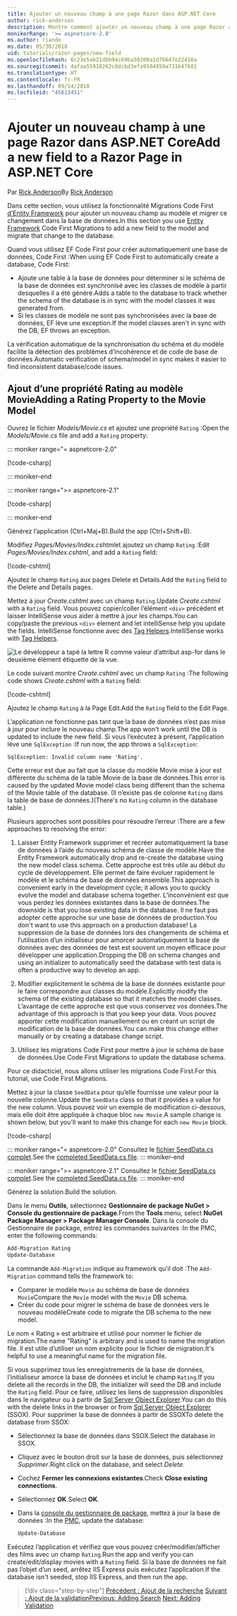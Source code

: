 ```yaml
---
title: Ajouter un nouveau champ à une page Razor dans ASP.NET Core
author: rick-anderson
description: Montre comment ajouter un nouveau champ à une page Razor avec Entity Framework Core
monikerRange: '>= aspnetcore-2.0'
ms.author: riande
ms.date: 05/30/2018
uid: tutorials/razor-pages/new-field
ms.openlocfilehash: 6c23e5ab21dbb94c69ba50200a1d76647e22410a
ms.sourcegitcommit: 4afaa55918262c8dcbd3efa9584959a731b47681
ms.translationtype: HT
ms.contentlocale: fr-FR
ms.lasthandoff: 09/14/2018
ms.locfileid: "45613451"
---
```

# <a name="add-a-new-field-to-a-razor-page-in-aspnet-core"></a><span data-ttu-id="5ee8c-103">Ajouter un nouveau champ à une page Razor dans ASP.NET Core</span><span class="sxs-lookup"><span data-stu-id="5ee8c-103">Add a new field to a Razor Page in ASP.NET Core</span></span>

<span data-ttu-id="5ee8c-104">Par [Rick Anderson](https://twitter.com/RickAndMSFT)</span><span class="sxs-lookup"><span data-stu-id="5ee8c-104">By [Rick Anderson](https://twitter.com/RickAndMSFT)</span></span>

<span data-ttu-id="5ee8c-105">Dans cette section, vous utilisez la fonctionnalité Migrations Code First [d’Entity Framework](https://docs.microsoft.com/ef/core/get-started/aspnetcore/new-db) pour ajouter un nouveau champ au modèle et migrer ce changement dans la base de données.</span><span class="sxs-lookup"><span data-stu-id="5ee8c-105">In this section you use [Entity Framework](https://docs.microsoft.com/ef/core/get-started/aspnetcore/new-db) Code First Migrations to add a new field to the model and migrate that change to the database.</span></span>

<span data-ttu-id="5ee8c-106">Quand vous utilisez EF Code First pour créer automatiquement une base de données, Code First :</span><span class="sxs-lookup"><span data-stu-id="5ee8c-106">When using EF Code First to automatically create a database, Code First:</span></span>

* <span data-ttu-id="5ee8c-107">Ajoute une table à la base de données pour déterminer si le schéma de la base de données est synchronisé avec les classes de modèle à partir desquelles il a été généré.</span><span class="sxs-lookup"><span data-stu-id="5ee8c-107">Adds a table to the database to track whether the schema of the database is in sync with the model classes it was generated from.</span></span>
* <span data-ttu-id="5ee8c-108">Si les classes de modèle ne sont pas synchronisées avec la base de données, EF lève une exception.</span><span class="sxs-lookup"><span data-stu-id="5ee8c-108">If the model classes aren't in sync with the DB, EF throws an exception.</span></span> 

<span data-ttu-id="5ee8c-109">La vérification automatique de la synchronisation du schéma et du modèle facilite la détection des problèmes d’incohérence et de code de base de données.</span><span class="sxs-lookup"><span data-stu-id="5ee8c-109">Automatic verification of schema/model in sync makes it easier to find inconsistent database/code issues.</span></span>

## <a name="adding-a-rating-property-to-the-movie-model"></a><span data-ttu-id="5ee8c-110">Ajout d’une propriété Rating au modèle Movie</span><span class="sxs-lookup"><span data-stu-id="5ee8c-110">Adding a Rating Property to the Movie Model</span></span>

<span data-ttu-id="5ee8c-111">Ouvrez le fichier *Models/Movie.cs* et ajoutez une propriété `Rating` :</span><span class="sxs-lookup"><span data-stu-id="5ee8c-111">Open the *Models/Movie.cs* file and add a `Rating` property:</span></span>

::: moniker range="= aspnetcore-2.0"

[!code-csharp[](razor-pages-start/sample/RazorPagesMovie/Models/MovieDateRating.cs?highlight=11&range=7-18)]

::: moniker-end

::: moniker range=">= aspnetcore-2.1"

[!code-csharp[](razor-pages-start/sample/RazorPagesMovie21/Models/MovieDateRating.cs?highlight=13&name=snippet)]

::: moniker-end

<span data-ttu-id="5ee8c-112">Générez l’application (Ctrl+Maj+B).</span><span class="sxs-lookup"><span data-stu-id="5ee8c-112">Build the app (Ctrl+Shift+B).</span></span>

<span data-ttu-id="5ee8c-113">Modifiez *Pages/Movies/Index.cshtml*et ajoutez un champ `Rating` :</span><span class="sxs-lookup"><span data-stu-id="5ee8c-113">Edit *Pages/Movies/Index.cshtml*, and add a `Rating` field:</span></span>

[!code-cshtml[](razor-pages-start/sample/RazorPagesMovie/Pages/Movies/Index.cshtml?highlight=40-42,61-63)]

<span data-ttu-id="5ee8c-114">Ajoutez le champ `Rating` aux pages Delete et Details.</span><span class="sxs-lookup"><span data-stu-id="5ee8c-114">Add the `Rating` field to the Delete and Details pages.</span></span>

<span data-ttu-id="5ee8c-115">Mettez à jour *Create.cshtml* avec un champ `Rating`.</span><span class="sxs-lookup"><span data-stu-id="5ee8c-115">Update *Create.cshtml* with a `Rating` field.</span></span> <span data-ttu-id="5ee8c-116">Vous pouvez copier/coller l’élément `<div>` précédent et laisser IntelliSense vous aider à mettre à jour les champs.</span><span class="sxs-lookup"><span data-stu-id="5ee8c-116">You can copy/paste the previous `<div>` element and let intelliSense help you update the fields.</span></span> <span data-ttu-id="5ee8c-117">IntelliSense fonctionne avec des [Tag Helpers](xref:mvc/views/tag-helpers/intro).</span><span class="sxs-lookup"><span data-stu-id="5ee8c-117">IntelliSense works with [Tag Helpers](xref:mvc/views/tag-helpers/intro).</span></span>

![Le développeur a tapé la lettre R comme valeur d’attribut asp-for dans le deuxième élément étiquette de la vue.](new-field/_static/cr.png)

<span data-ttu-id="5ee8c-121">Le code suivant montre *Create.cshtml* avec un champ `Rating` :</span><span class="sxs-lookup"><span data-stu-id="5ee8c-121">The following code shows *Create.cshtml* with a `Rating` field:</span></span>

[!code-cshtml[](razor-pages-start/sample/RazorPagesMovie/Pages/Movies/Create.cshtml?highlight=36-40)]

<span data-ttu-id="5ee8c-122">Ajoutez le champ `Rating` à la Page Edit.</span><span class="sxs-lookup"><span data-stu-id="5ee8c-122">Add the `Rating` field to the Edit Page.</span></span>

<span data-ttu-id="5ee8c-123">L’application ne fonctionne pas tant que la base de données n’est pas mise à jour pour inclure le nouveau champ.</span><span class="sxs-lookup"><span data-stu-id="5ee8c-123">The app won't work until the DB is updated to include the new field.</span></span> <span data-ttu-id="5ee8c-124">Si vous l’exécutez à présent, l’application lève une `SqlException` :</span><span class="sxs-lookup"><span data-stu-id="5ee8c-124">If run now, the app throws a `SqlException`:</span></span>

```
SqlException: Invalid column name 'Rating'.
```

<span data-ttu-id="5ee8c-125">Cette erreur est due au fait que la classe du modèle Movie mise à jour est différente du schéma de la table Movie de la base de données.</span><span class="sxs-lookup"><span data-stu-id="5ee8c-125">This error is caused by the updated Movie model class being different than the schema of the Movie table of the database.</span></span> <span data-ttu-id="5ee8c-126">(Il n’existe pas de colonne `Rating` dans la table de base de données.)</span><span class="sxs-lookup"><span data-stu-id="5ee8c-126">(There's no `Rating` column in the database table.)</span></span>

<span data-ttu-id="5ee8c-127">Plusieurs approches sont possibles pour résoudre l’erreur :</span><span class="sxs-lookup"><span data-stu-id="5ee8c-127">There are a few approaches to resolving the error:</span></span>

1. <span data-ttu-id="5ee8c-128">Laisser Entity Framework supprimer et recréer automatiquement la base de données à l’aide du nouveau schéma de classe de modèle.</span><span class="sxs-lookup"><span data-stu-id="5ee8c-128">Have the Entity Framework automatically drop and re-create the database using  the new model class schema.</span></span> <span data-ttu-id="5ee8c-129">Cette approche est très utile au début du cycle de développement. Elle permet de faire évoluer rapidement le modèle et le schéma de base de données ensemble.</span><span class="sxs-lookup"><span data-stu-id="5ee8c-129">This approach is convenient early in the development cycle; it allows you to quickly evolve the model and database schema together.</span></span> <span data-ttu-id="5ee8c-130">L’inconvénient est que vous perdez les données existantes dans la base de données.</span><span class="sxs-lookup"><span data-stu-id="5ee8c-130">The downside is that you lose existing data in the database.</span></span> <span data-ttu-id="5ee8c-131">Il ne faut pas adopter cette approche sur une base de données de production.</span><span class="sxs-lookup"><span data-stu-id="5ee8c-131">You don't want to use this approach on a production database!</span></span> <span data-ttu-id="5ee8c-132">La suppression de la base de données lors des changements de schéma et l’utilisation d’un initialiseur pour amorcer automatiquement la base de données avec des données de test est souvent un moyen efficace pour développer une application.</span><span class="sxs-lookup"><span data-stu-id="5ee8c-132">Dropping the DB on schema changes and using an initializer to automatically seed the database with test data is often a productive way to develop an app.</span></span>

2. <span data-ttu-id="5ee8c-133">Modifier explicitement le schéma de la base de données existante pour le faire correspondre aux classes du modèle.</span><span class="sxs-lookup"><span data-stu-id="5ee8c-133">Explicitly modify the schema of the existing database so that it matches the model classes.</span></span> <span data-ttu-id="5ee8c-134">L’avantage de cette approche est que vous conservez vos données.</span><span class="sxs-lookup"><span data-stu-id="5ee8c-134">The advantage of this approach is that you keep your data.</span></span> <span data-ttu-id="5ee8c-135">Vous pouvez apporter cette modification manuellement ou en créant un script de modification de la base de données.</span><span class="sxs-lookup"><span data-stu-id="5ee8c-135">You can make this change either manually or by creating a database change script.</span></span>

3. <span data-ttu-id="5ee8c-136">Utilisez les migrations Code First pour mettre à jour le schéma de base de données.</span><span class="sxs-lookup"><span data-stu-id="5ee8c-136">Use Code First Migrations to update the database schema.</span></span>

<span data-ttu-id="5ee8c-137">Pour ce didacticiel, nous allons utiliser les migrations Code First.</span><span class="sxs-lookup"><span data-stu-id="5ee8c-137">For this tutorial, use Code First Migrations.</span></span>

<span data-ttu-id="5ee8c-138">Mettez à jour la classe `SeedData` pour qu’elle fournisse une valeur pour la nouvelle colonne.</span><span class="sxs-lookup"><span data-stu-id="5ee8c-138">Update the `SeedData` class so that it provides a value for the new column.</span></span> <span data-ttu-id="5ee8c-139">Vous pouvez voir un exemple de modification ci-dessous, mais elle doit être appliquée à chaque bloc `new Movie`.</span><span class="sxs-lookup"><span data-stu-id="5ee8c-139">A sample change is shown below, but you'll want to make this change for each `new Movie` block.</span></span>

[!code-csharp[](razor-pages-start/sample/RazorPagesMovie/Models/SeedDataRating.cs?name=snippet1&highlight=8)]

::: moniker range="= aspnetcore-2.0"
<span data-ttu-id="5ee8c-140">Consultez le [fichier SeedData.cs complet](https://github.com/aspnet/Docs/blob/master/aspnetcore/tutorials/razor-pages/razor-pages-start/sample/RazorPagesMovie/Models/SeedDataRating.cs).</span><span class="sxs-lookup"><span data-stu-id="5ee8c-140">See the [completed SeedData.cs file](https://github.com/aspnet/Docs/blob/master/aspnetcore/tutorials/razor-pages/razor-pages-start/sample/RazorPagesMovie/Models/SeedDataRating.cs).</span></span>
::: moniker-end

::: moniker range=">= aspnetcore-2.1"
<span data-ttu-id="5ee8c-141">Consultez le [fichier SeedData.cs complet](https://github.com/aspnet/Docs/blob/master/aspnetcore/tutorials/razor-pages/razor-pages-start/sample/RazorPagesMovie21/Models/SeedDataRating.cs).</span><span class="sxs-lookup"><span data-stu-id="5ee8c-141">See the [completed SeedData.cs file](https://github.com/aspnet/Docs/blob/master/aspnetcore/tutorials/razor-pages/razor-pages-start/sample/RazorPagesMovie21/Models/SeedDataRating.cs).</span></span>
::: moniker-end

<span data-ttu-id="5ee8c-142">Générez la solution.</span><span class="sxs-lookup"><span data-stu-id="5ee8c-142">Build the solution.</span></span>

<a name="pmc"></a> <span data-ttu-id="5ee8c-143">Dans le menu **Outils**, sélectionnez **Gestionnaire de package NuGet > Console du gestionnaire de package**.</span><span class="sxs-lookup"><span data-stu-id="5ee8c-143">From the **Tools** menu, select **NuGet Package Manager > Package Manager Console**.</span></span>
<span data-ttu-id="5ee8c-144">Dans la console du Gestionnaire de package, entrez les commandes suivantes :</span><span class="sxs-lookup"><span data-stu-id="5ee8c-144">In the PMC, enter the following commands:</span></span>

```powershell
Add-Migration Rating
Update-Database
```

<span data-ttu-id="5ee8c-145">La commande `Add-Migration` indique au framework qu’il doit :</span><span class="sxs-lookup"><span data-stu-id="5ee8c-145">The `Add-Migration` command tells the framework to:</span></span>

* <span data-ttu-id="5ee8c-146">Comparer le modèle `Movie` au schéma de base de données `Movie`</span><span class="sxs-lookup"><span data-stu-id="5ee8c-146">Compare the `Movie` model with the `Movie` DB schema.</span></span>
* <span data-ttu-id="5ee8c-147">Créer du code pour migrer le schéma de base de données vers le nouveau modèle</span><span class="sxs-lookup"><span data-stu-id="5ee8c-147">Create code to migrate the DB schema to the new model.</span></span>

<span data-ttu-id="5ee8c-148">Le nom « Rating » est arbitraire et utilisé pour nommer le fichier de migration.</span><span class="sxs-lookup"><span data-stu-id="5ee8c-148">The name "Rating" is arbitrary and is used to name the migration file.</span></span> <span data-ttu-id="5ee8c-149">Il est utile d’utiliser un nom explicite pour le fichier de migration.</span><span class="sxs-lookup"><span data-stu-id="5ee8c-149">It's helpful to use a meaningful name for the migration file.</span></span>

<a name="ssox"></a> <span data-ttu-id="5ee8c-150">Si vous supprimez tous les enregistrements de la base de données, l’initialiseur amorce la base de données et inclut le champ `Rating`.</span><span class="sxs-lookup"><span data-stu-id="5ee8c-150">If you delete all the records in the DB, the initializer will seed the DB and include the `Rating` field.</span></span> <span data-ttu-id="5ee8c-151">Pour ce faire, utilisez les liens de suppression disponibles dans le navigateur ou à partir de [Sql Server Object Explorer](xref:tutorials/razor-pages/sql#ssox).</span><span class="sxs-lookup"><span data-stu-id="5ee8c-151">You can do this with the delete links in the browser or from [Sql Server Object Explorer](xref:tutorials/razor-pages/sql#ssox) (SSOX).</span></span> <span data-ttu-id="5ee8c-152">Pour supprimer la base de données à partir de SSOX</span><span class="sxs-lookup"><span data-stu-id="5ee8c-152">To delete the database from SSOX:</span></span>

* <span data-ttu-id="5ee8c-153">Sélectionnez la base de données dans SSOX.</span><span class="sxs-lookup"><span data-stu-id="5ee8c-153">Select the database in SSOX.</span></span>
* <span data-ttu-id="5ee8c-154">Cliquez avec le bouton droit sur la base de données, puis sélectionnez *Supprimer*.</span><span class="sxs-lookup"><span data-stu-id="5ee8c-154">Right click on the database, and select *Delete*.</span></span>
* <span data-ttu-id="5ee8c-155">Cochez **Fermer les connexions existantes**.</span><span class="sxs-lookup"><span data-stu-id="5ee8c-155">Check **Close existing connections**.</span></span>
* <span data-ttu-id="5ee8c-156">Sélectionnez **OK**.</span><span class="sxs-lookup"><span data-stu-id="5ee8c-156">Select **OK**.</span></span>
* <span data-ttu-id="5ee8c-157">Dans la [console du gestionnaire de package](xref:tutorials/razor-pages/new-field#pmc), mettez à jour la base de données :</span><span class="sxs-lookup"><span data-stu-id="5ee8c-157">In the [PMC](xref:tutorials/razor-pages/new-field#pmc), update the database:</span></span>

  ```powershell
  Update-Database
  ```

<span data-ttu-id="5ee8c-158">Exécutez l’application et vérifiez que vous pouvez créer/modifier/afficher des films avec un champ `Rating`.</span><span class="sxs-lookup"><span data-stu-id="5ee8c-158">Run the app and verify you can create/edit/display movies with a `Rating` field.</span></span> <span data-ttu-id="5ee8c-159">Si la base de données ne fait pas l’objet d’un seed, arrêtez IIS Express puis exécutez l’application.</span><span class="sxs-lookup"><span data-stu-id="5ee8c-159">If the database isn't seeded, stop IIS Express, and then run the app.</span></span>

> [!div class="step-by-step"]
> <span data-ttu-id="5ee8c-160">[Précédent : Ajout de la recherche](xref:tutorials/razor-pages/search)
> [Suivant : Ajout de la validation](xref:tutorials/razor-pages/validation)</span><span class="sxs-lookup"><span data-stu-id="5ee8c-160">[Previous: Adding Search](xref:tutorials/razor-pages/search)
[Next: Adding Validation](xref:tutorials/razor-pages/validation)</span></span>
